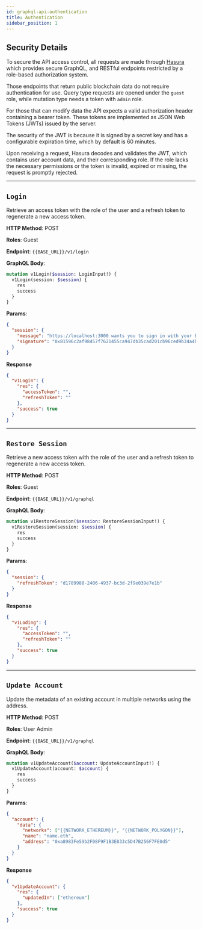 ```yaml
---
id: graphql-api-authentication
title: Authentication
sidebar_position: 1
---
```


## Security Details

To secure the API access control, all requests are made through [Hasura](https://hasura.io/) which provides secure GraphQL, and RESTful endpoints restricted by a role-based authorization system.

Those endpoints that return public blockchain data do not require authentication for use. Query type requests are opened under the `guest` role, while mutation type needs a token with `admin` role.

For those that can modify data the API expects a valid authorization header containing a bearer token. These tokens are implemented as JSON Web Tokens (JWTs) issued by the server.

The security of the JWT is because it is signed by a secret key and has a configurable expiration time, which by default is 60 minutes.

Upon receiving a request, Hasura decodes and validates the JWT, which contains user account data, and their corresponding role. If the role lacks the necessary permissions or the token is invalid, expired or missing, the request is promptly rejected.

---

## `Login`

Retrieve an access token with the role of the user and a refresh token to regenerate a new access token.

**HTTP Method**: POST

**Roles**: Guest

**Endpoint**: `{{BASE_URL}}/v1/login`

**GraphQL Body**:

```graphql
mutation v1Login($session: LoginInput!) {
  v1Login(session: $session) {
    res
    success
  }
}
```

**Params**:

```json
{
  "session": {
    "message": "https://localhost:3000 wants you to sign in with your Ethereum account: 0xa8983Fe59b2F08F9F1B3E833c5D47B256F7FE0d5  Sign in with Ethereum to the app.  URI: https://localhost:3000 Version: 1 Chain ID: 1 Nonce: V4953jdM8Y5ljtOvZ Issued At: 2024-09-14T20:44:31.764Z Expiration Time: 2024-09-14T20:49:31.761Z",
    "signature": "0x81596c2af98457f7621455ca947db35cad201cb96ced9b34a4b2403fea35c01431f7bca6db5fc5ffdb92b42c3cd0ae0c5b21cc24099ce6e630f0966e3fa544701c"
  }
}
```

**Response**

```json
{
  "v1Login": {
    "res": {
      "accessToken": "",
      "refreshToken": ""
    },
    "success": true
  }
}
```

---

## `Restore Session`

Retrieve a new access token with the role of the user and a refresh token to regenerate a new access token.

**HTTP Method**: POST

**Roles**: Guest

**Endpoint**: `{{BASE_URL}}/v1/graphql`

**GraphQL Body**:

```graphql
mutation v1RestoreSession($session: RestoreSessionInput!) {
  v1RestoreSession(session: $session) {
    res
    success
  }
}
```

**Params**:

```json
{
  "session": {
    "refreshToken": "d1789988-2406-4937-bc3d-2f9e039e7e1b"
  }
}
```

**Response**

```json
{
  "v1Loding": {
    "res": {
      "accessToken": "",
      "refreshToken": ""
    },
    "success": true
  }
}
```

---

## `Update Account`

Update the metadata of an existing account in multiple networks using the address.

**HTTP Method**: POST

**Roles**: User Admin

**Endpoint**: `{{BASE_URL}}/v1/graphql`

**GraphQL Body**:

```graphql
mutation v1UpdateAccount($account: UpdateAccountInput!) {
  v1UpdateAccount(account: $account) {
    res
    success
  }
}
```

**Params**:

```json
{
  "account": {
    "data": {
      "networks": ["{{NETWORK_ETHEREUM}}", "{{NETWORK_POLYGON}}"],
      "name": "name.eth",
      "address": "0xa8983Fe59b2F08F9F1B3E833c5D47B256F7FE0d5"
    }
  }
}
```

**Response**

```json
{
  "v1UpdateAccount": {
    "res": {
      "updatedIn": ["ethereum"]
    },
    "success": true
  }
}
```
